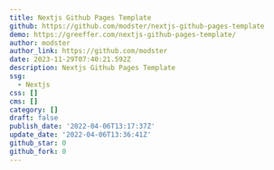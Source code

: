 ```yaml
---
title: Nextjs Github Pages Template
github: https://github.com/modster/nextjs-github-pages-template
demo: https://greeffer.com/nextjs-github-pages-template/
author: modster
author_link: https://github.com/modster
date: 2023-11-29T07:40:21.592Z
description: Nextjs Github Pages Template
ssg:
  - Nextjs
css: []
cms: []
category: []
draft: false
publish_date: '2022-04-06T13:17:37Z'
update_date: '2022-04-06T13:36:41Z'
github_star: 0
github_fork: 0
---
```

